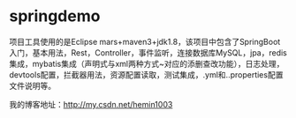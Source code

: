 # springdemo

项目工具使用的是Eclipse mars+maven3+jdk1.8，该项目中包含了SpringBoot入门，基本用法，Rest，Controller，事件监听，连接数据库MySQL，jpa，redis集成，mybatis集成（声明式与xml两种方式~对应的添删查改功能），日志处理，devtools配置，拦截器用法，资源配置读取，测试集成，.yml和..properties配置文件说明等。

我的博客地址：http://my.csdn.net/hemin1003
